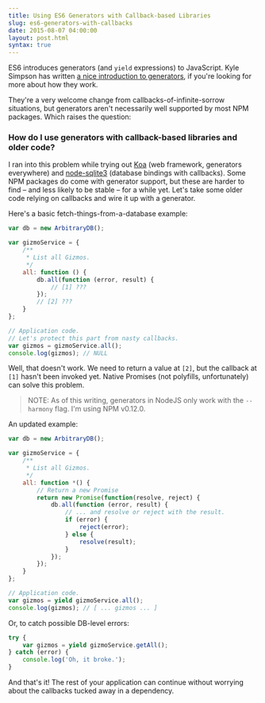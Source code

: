 ```yaml
---
title: Using ES6 Generators with Callback-based Libraries
slug: es6-generators-with-callbacks
date: 2015-08-07 04:00:00
layout: post.html
syntax: true
---
```


ES6 introduces generators (and `yield` expressions) to JavaScript. Kyle Simpson has written [a nice introduction to generators](http://davidwalsh.name/es6-generators), if you're looking for more about how they work.

They're a very welcome change from callbacks-of-infinite-sorrow situations, but generators aren't necessarily well supported by most NPM packages. Which raises the question:

### How do I use generators with callback-based libraries and older code?

I ran into this problem while trying out [Koa](http://koajs.com) (web framework, generators everywhere) and [node-sqlite3](https://github.com/mapbox/node-sqlite3) (database bindings with callbacks). Some NPM packages do come with generator support, but these are harder to find – and less likely to be stable – for a while yet. Let's take some older code relying on callbacks and wire it up with a generator.

Here's a basic fetch-things-from-a-database example:

```javascript
var db = new ArbitraryDB();

var gizmoService = {
    /**
     * List all Gizmos.
     */
    all: function () {
        db.all(function (error, result) {
            // [1] ???
        });
        // [2] ???
    }
};

// Application code.
// Let's protect this part from nasty callbacks.
var gizmos = gizmoService.all();
console.log(gizmos); // NULL
```

Well, that doesn't work. We need to return a value at `[2]`, but the callback at `[1]` hasn't been invoked yet. Native Promises (not polyfills, unfortunately) can solve this problem.

> NOTE: As of this writing, generators in NodeJS only work with the `--harmony` flag. I'm using NPM v0.12.0.

An updated example:

```javascript
var db = new ArbitraryDB();

var gizmoService = {
    /**
     * List all Gizmos.
     */
    all: function *() {
        // Return a new Promise
        return new Promise(function(resolve, reject) {
            db.all(function (error, result) {
                // ... and resolve or reject with the result.
                if (error) {
                    reject(error);
                } else {
                    resolve(result);
                }
            });
        });
    }
};

// Application code.
var gizmos = yield gizmoService.all();
console.log(gizmos); // [ ... gizmos ... ]
```

Or, to catch possible DB-level errors:

```javascript
try {
    var gizmos = yield gizmoService.getAll();
} catch (error) {
    console.log('Oh, it broke.');
}
```

And that's it! The rest of your application can continue without worrying about the callbacks tucked away in a dependency.
